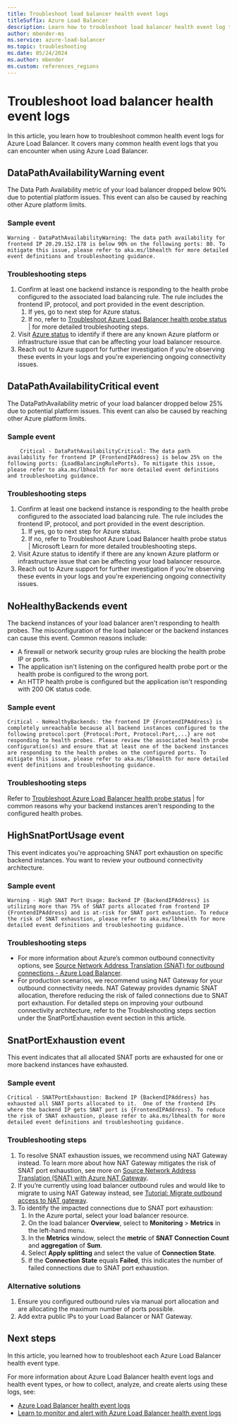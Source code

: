 ```yaml
---
title: Troubleshoot load balancer health event logs
titleSuffix: Azure Load Balancer
description: Learn how to troubleshoot load balancer health event log types.
author: mbender-ms
ms.service: azure-load-balancer
ms.topic: troubleshooting
ms.date: 05/24/2024
ms.author: mbender
ms.custom: references_regions
---
```


# Troubleshoot load balancer health event logs

In this article, you learn how to troubleshoot common health event logs for Azure Load Balancer. It covers many common health event logs that you can encounter when using Azure Load Balancer.

## DataPathAvailabilityWarning event

The Data Path Availability metric of your load balancer dropped below 90% due to potential platform issues. This event can also be caused by reaching other Azure platform limits.

### Sample event

```plaintext
Warning - DataPathAvailabilityWarning: The data path availability for frontend IP 20.29.152.178 is below 90% on the following ports: 80. To mitigate this issue, please refer to aka.ms/lbhealth for more detailed event definitions and troubleshooting guidance.
```

### Troubleshooting steps
1. Confirm at least one backend instance is responding to the health probe configured to the associated load balancing rule.  The rule includes the frontend IP, protocol, and port provided in the event description.
   1. If yes, go to next step for Azure status.
   2. If no, refer to [Troubleshoot Azure Load Balancer health probe status](load-balancer-troubleshoot-health-probe-status.md) | for more detailed troubleshooting steps.
1. Visit [Azure status](https://azure.status.microsoft/en-us/status) to identify if there are any known Azure platform or infrastructure issue that can be affecting your load balancer resource.
2. Reach out to Azure support for further investigation if you're observing these events in your logs and you're experiencing ongoing connectivity issues.

## DataPathAvailabilityCritical event

The DataPathAvailability metric of your load balancer dropped below 25% due to potential platform issues. This event can also be caused by reaching other Azure platform limits.

### Sample event
    
```plaintext
    Critical - DataPathAvailabilityCritical: The data path availability for frontend IP {FrontendIPAddress} is below 25% on the following ports: {LoadBalancingRulePorts}. To mitigate this issue, please refer to aka.ms/lbhealth for more detailed event definitions and troubleshooting guidance.
```

### Troubleshooting steps

1. Confirm at least one backend instance is responding to the health probe configured to the associated load balancing rule. The rule includes the frontend IP, protocol, and port provided in the event description.
   1. If yes, go to next step for Azure status.
   2. If no, refer to Troubleshoot Azure Load Balancer health probe status | Microsoft Learn for more detailed troubleshooting steps.
2.	Visit Azure status to identify if there are any known Azure platform or infrastructure issue that can be affecting your load balancer resource. 
3.	Reach out to Azure support for further investigation if you're observing these events in your logs and you're experiencing ongoing connectivity issues.

## NoHealthyBackends event
The backend instances of your load balancer aren't responding to health probes. The misconfiguration of the load balancer or the backend instances can cause this event. Common reasons include:
- A firewall or network security group rules are blocking the health probe IP or ports.
- The application isn't listening on the configured health probe port or the health probe is configured to the wrong port.
- An HTTP health probe is configured but the application isn't responding with 200 OK status code.

### Sample event

```plaintext
Critical - NoHealthyBackends: the frontend IP {FrontendIPAddress} is completely unreachable because all backend instances configured to the following protocol:port {Protocol:Port, Protocol:Port,...} are not responding to health probes. Please review the associated health probe configuration(s) and ensure that at least one of the backend instances are responding to the health probes on the configured ports. To mitigate this issue, please refer to aka.ms/lbhealth for more detailed event definitions and troubleshooting guidance.
```

### Troubleshooting steps
Refer to [Troubleshoot Azure Load Balancer health probe status](load-balancer-troubleshoot-health-probe-status.md) | for common reasons why your backend instances aren't responding to the configured health probes.

## HighSnatPortUsage event
This event indicates you're approaching SNAT port exhaustion on specific backend instances. You want to review your outbound connectivity architecture.

### Sample event

```plaintext
Warning - High SNAT Port Usage: Backend IP {BackendIPAddress} is utilizing more than 75% of SNAT ports allocated from frontend IP {FrontendIPAddress} and is at-risk for SNAT port exhaustion. To reduce the risk of SNAT exhaustion, please refer to aka.ms/lbhealth for more detailed event definitions and troubleshooting guidance.
```
### Troubleshooting steps
- For more information about Azure’s common outbound connectivity options, see [Source Network Address Translation (SNAT) for outbound connections - Azure Load Balancer](./load-balancer-outbound-connections.md).
- For production scenarios, we recommend using NAT Gateway for your outbound connectivity needs. NAT Gateway provides dynamic SNAT allocation, therefore reducing the risk of failed connections due to SNAT port exhaustion. For detailed steps on improving your outbound connectivity architecture, refer to the Troubleshooting steps section under the SnatPortExhaustion event section in this article.

## SnatPortExhaustion event
This event indicates that all allocated SNAT ports are exhausted for one or more backend instances have exhausted. 

### Sample event

```plaintext
Critical - SNATPortExhaustion: Backend IP {BackendIPAddress} has exhausted all SNAT ports allocated to it.  One of the frontend IPs where the backend IP gets SNAT port is {FrontendIPAddress}. To reduce the risk of SNAT exhaustion, please refer to aka.ms/lbhealth for more detailed event definitions and troubleshooting guidance.
```

### Troubleshooting steps

1. To resolve SNAT exhaustion issues, we recommend using NAT Gateway instead. To learn more about how NAT Gateway mitigates the risk of SNAT port exhaustion, see more on [Source Network Address Translation (SNAT) with Azure NAT Gateway](../nat-gateway/nat-gateway-snat.md).
2. If you’re currently using load balancer outbound rules and would like to migrate to using NAT Gateway instead, see [Tutorial: Migrate outbound access to NAT gateway](../nat-gateway/tutorial-migrate-outbound-nat.md).
3. To identify the impacted connections due to SNAT port exhaustion:
    1. In the Azure portal, select your load balancer resource.
    2. On the load balancer **Overview**, select to **Monitoring** > **Metrics** in the left-hand menu.
    3. In the **Metrics** window, select the **metric** of **SNAT Connection Count** and **aggregation** of **Sum**.
    4. Select **Apply splitting** and select the value of **Connection State**.
    5. If the **Connection State** equals **Failed**, this indicates the number of failed connections due to SNAT port exhaustion.
 
### Alternative solutions
1.	Ensure you configured outbound rules via manual port allocation and are allocating the maximum number of ports possible.
2.	Add extra public IPs to your Load Balancer or NAT Gateway.

## Next steps
In this article, you learned how to troubleshoot each Azure Load Balancer health event type.

For more information about Azure Load Balancer health event logs and health event types, or how to collect, analyze, and create alerts using these logs, see:

- [Azure Load Balancer health event logs](load-balancer-health-event-logs.md)
- [Learn to monitor and alert with Azure Load Balancer health event logs](load-balancer-monitor-alert-health-event-logs.md)

